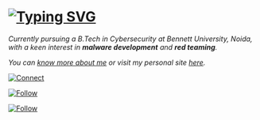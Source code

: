 <h1>
  <a href="https://git.io/typing-svg">
    <img src="https://readme-typing-svg.demolab.com?font=Roboto&size=20&duration=3000&pause=1000&color=F7F7F7&width=435&lines=Hi%2C+I'm+Vaibhav" alt="Typing SVG">
  </a>
</h1>

*Currently pursuing a B.Tech in Cybersecurity at Bennett University, Noida, with a keen interest in **malware development** and **red teaming**.*

*You can [know more about me](https://youtube.com) or visit my personal site [here](https://youtube.com).*

[![Connect](https://img.shields.io/badge/Connect-0A66C2?style=flat&logo=linkedin&logoColor=ffffff)](https://www.linkedin.com/in/vaibhav-pathak-9202652b7)

[![Follow](https://img.shields.io/badge/Follow-ffffff?style=flat&logo=X&logoColor=black)](https://twitter.com/)

[![Follow](https://img.shields.io/badge/Follow-833AB4?style=flat&logo=instagram&logoColor=ffffff)](https://instagram.com/_vaibhav._.11)

